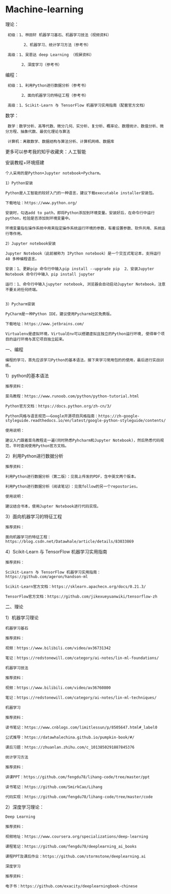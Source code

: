 # Machine-learning

理论：
    
     初级：1、林田轩 机器学习基石、机器学习技法（视频资料）
            
            2、机器学习、统计学习方法（参考书）
     
     高级：1、吴恩达 deep Learning （视屏资料）
                      
           2、深度学习（参考书）
编程：
            
     初级：1、利用Python进行数据分析（参考书）
                      
           2、面向机器学习的特征工程（参考书）
            
     高级：1、Scikit-Learn 与 TensorFlow 机器学习实用指南（配套官方文档）


数学：
     
     数学：数学分析、高等代数、微分几何、实分析、复分析、概率论、数理统计、数值分析、微分方程、抽象代数、最优化理论与算法
            
     计算机：离散数学、数据结构与算法分析、计算机网络、数据库

更多可以参考我的知乎收藏夹：人工智能



安装教程+环境搭建

    个人采用的是Python+Jupyter notebook+Pycharm。

    1）Python安装

    Python是人工智能的较好入门的一种语言，建议下载executable installer安装包。

    下载地址：https://www.python.org/

    安装时，勾选add to path，即将Python添加到环境变量。安装好后，在命令行中运行python，检验是否添加到环境变量中。

    环境变量指在操作系统中用来指定操作系统运行环境的参数，有着设置参数、软件共用、系统运行等作用。

    2）Jupyter notebook安装

    Jupyter Notebook（此前被称为 IPython notebook）是一个交互式笔记本，支持运行 40 多种编程语言。

    安装：1、更新pip 命令行中输入pip install --upgrade pip  2、安装Jupyter Notebook 命令行中输入 pip install jupyter 

    运行：1、命令行中输入jupyter notebook, 浏览器会自动启动Jupyter Notebook，注意不要关闭任何终端。


    3）Pycharm安装

    PyCharm是一种Python IDE，建议使用Pycharm社区免费版。

    下载地址：https://www.jetbrains.com/

    Virtualenv是虚拟环境，VirtualEnv可以搭建虚拟且独立的Python运行环境, 使得单个项目的运行环境与其它项目独立起来。

一、编程

    编程的学习，首先应该学习Python的基本语法，接下来学习常用包的的使用，最后进行实战训练。
    
 1）python的基本语法
 
    推荐资料：
    
    菜鸟教程：https://www.runoob.com/python/python-tutorial.html
              
    Python官方文档：https://docs.python.org/zh-cn/3/
    
    Python风格与语言规范——Google开源项目风格指南：https://zh-google-styleguide.readthedocs.io/en/latest/google-python-styleguide/contents/
    
    使用说明：
    
    建议入门跟着菜鸟教程走一遍(同时熟悉Pyhcharm和Jupyter Notebook)，然后熟悉代码规范，平时查阅使用Python官方文档。
    
2）利用Python进行数据分析

    推荐资料：
    
    利用Python进行数据分析（第二版）：见我上传发的PDF，含中英文两个版本。
    
    利用Python进行数据分析（阅读笔记）：见我follow的另一个repostories。 
    
    使用说明：
    
    建议结合书本，使用Jupter Notebook进行代码实现。
    
3）面向机器学习的特征工程

    推荐资料：
    
    面向机器学习的特征工程：https://blog.csdn.net/Datawhale/article/details/83033869
    
4）Scikit-Learn 与 TensorFlow 机器学习实用指南

    推荐资料：
    
    Scikit-Learn 与 TensorFlow 机器学习实用指南：https://github.com/ageron/handson-ml
    
    Scikit-Learn官方文档：https://sklearn.apachecn.org/docs/0.21.3/
    
    TensorFlow官方文档：https://github.com/jikexueyuanwiki/tensorflow-zh
    
二、理论

1）机器学习理论
    
    机器学习基石
    
    推荐资料：
    
    视频：https://www.bilibili.com/video/av36731342
    
    笔记：https://redstonewill.com/category/ai-notes/lin-ml-foundations/
    
    机器学习技法
    
    推荐资料：
    
    视频：https://www.bilibili.com/video/av36760800
    
    笔记：https://redstonewill.com/category/ai-notes/lin-ml-techniques/
    
    机器学习
    
    推荐资料：
    
    读书笔记：https://www.cnblogs.com/limitlessun/p/8505647.html#_label0

    公式推导：https://datawhalechina.github.io/pumpkin-book/#/

    课后习题：https://zhuanlan.zhihu.com/c_1013850291887845376
    
    统计学习方法
    
    推荐资料：
    
    讲课PPT：https://github.com/fengdu78/lihang-code/tree/master/ppt
    
    读书笔记：https://github.com/SmirkCao/Lihang

    代码实现：https://github.com/fengdu78/lihang-code/tree/master/code

2）深度学习理论：

    Deep Learning 
    
    推荐资料：
    
    视频地址：https://www.coursera.org/specializations/deep-learning
    
    课程笔记：https://github.com/fengdu78/deeplearning_ai_books
    
    课程PPT及课后作业：https://github.com/stormstone/deeplearning.ai
    
    深度学习 
    
    推荐资料：
    
    电子书：https://github.com/exacity/deeplearningbook-chinese
